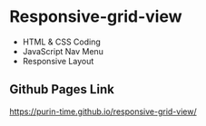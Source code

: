 # Responsive-grid-view 
- HTML & CSS Coding
- JavaScript Nav Menu 
- Responsive Layout 
  
## Github Pages Link
https://purin-time.github.io/responsive-grid-view/
